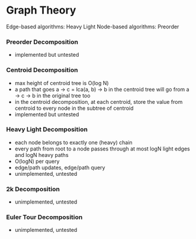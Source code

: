 # Graph Theory

Edge-based algorithms: Heavy Light
Node-based algorithms: Preorder

### Preorder Decomposition
- implemented but untested

### Centroid Decomposition
- max height of centroid tree is O(log N)
- a path that goes a -> c = lca(a, b) -> b in the centroid tree will go from a -> c -> b in the original tree too
- in the centroid decomposition, at each centroid, store the value from centroid to every node in the subtree of centroid
- implemented but untested

### Heavy Light Decomposition
- each node belongs to exactly one (heavy) chain
- every path from root to a node passes through at most logN light edges and logN heavy paths
- O(logN) per query
- edge/path updates, edge/path query
- unimplemented, untested

### 2k Decomposition
- unimplemented, untested

### Euler Tour Decomposition
- unimplemented, untested

